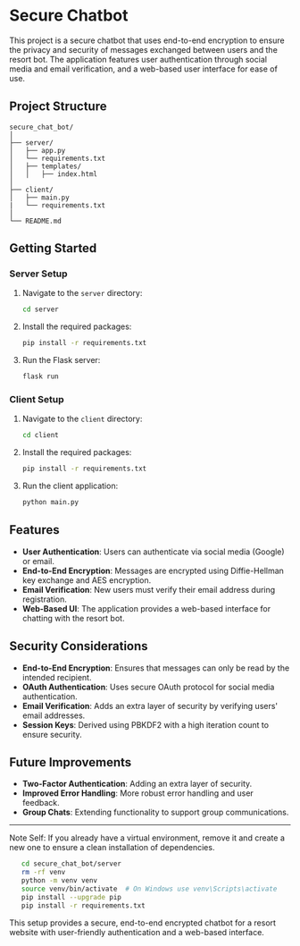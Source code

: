 # Secure Chatbot

This project is a secure chatbot that uses end-to-end encryption to ensure the privacy and security of messages exchanged between users and the resort bot. The application features user authentication through social media and email verification, and a web-based user interface for ease of use.

## Project Structure

```
secure_chat_bot/
│
├── server/
│   ├── app.py
│   └── requirements.txt
│   ├── templates/
│   │   ├── index.html
│
├── client/
│   ├── main.py
|   └── requirements.txt
│
└── README.md
```

## Getting Started

### Server Setup

1. Navigate to the `server` directory:

   ```sh
   cd server
   ```

2. Install the required packages:

   ```sh
   pip install -r requirements.txt
   ```

3. Run the Flask server:

   ```sh
   flask run
   ```

### Client Setup

1. Navigate to the `client` directory:

   ```sh
   cd client
   ```

2. Install the required packages:

   ```sh
   pip install -r requirements.txt
   ```

3. Run the client application:

   ```sh
   python main.py
   ```

## Features

- **User Authentication**: Users can authenticate via social media (Google) or email.
- **End-to-End Encryption**: Messages are encrypted using Diffie-Hellman key exchange and AES encryption.
- **Email Verification**: New users must verify their email address during registration.
- **Web-Based UI**: The application provides a web-based interface for chatting with the resort bot.

## Security Considerations

- **End-to-End Encryption**: Ensures that messages can only be read by the intended recipient.
- **OAuth Authentication**: Uses secure OAuth protocol for social media authentication.
- **Email Verification**: Adds an extra layer of security by verifying users' email addresses.
- **Session Keys**: Derived using PBKDF2 with a high iteration count to ensure security.

## Future Improvements

- **Two-Factor Authentication**: Adding an extra layer of security.
- **Improved Error Handling**: More robust error handling and user feedback.
- **Group Chats**: Extending functionality to support group communications.

---

Note Self:
If you already have a virtual environment, remove it and create a new one to ensure a clean installation of dependencies.

 ```sh
    cd secure_chat_bot/server
    rm -rf venv
    python -m venv venv
    source venv/bin/activate  # On Windows use venv\Scripts\activate
    pip install --upgrade pip
    pip install -r requirements.txt
   ```

This setup provides a secure, end-to-end encrypted chatbot for a resort website with user-friendly authentication and a web-based interface.
